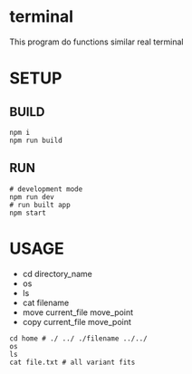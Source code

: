 # terminal
This program do functions similar real terminal
# SETUP
## BUILD
```shell
npm i
npm run build
```
## RUN
```shell
# development mode
npm run dev
# run built app
npm start
```
# USAGE
- cd directory_name 
- os
- ls
- cat filename
- move current_file move_point
- copy current_file move_point

```shell
cd home # ./ ../ ./filename ../../
os
ls
cat file.txt # all variant fits
```
